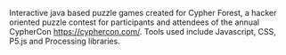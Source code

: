 Interactive java based puzzle games created for Cypher Forest, a hacker oriented puzzle contest for participants and attendees of the annual CypherCon https://cyphercon.com/. Tools used include Javascript, CSS, P5.js and Processing libraries.
